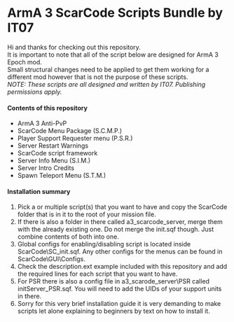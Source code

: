 # ArmA 3 ScarCode Scripts Bundle by IT07
Hi and thanks for checking out this repository.<br />
It is important to note that all of the script below are designed for ArmA 3 Epoch mod.<br />
Small structural changes need to be applied to get them working for a different mod however that is not the purpose of these scripts.<br />
*NOTE: These scripts are all designed and written by IT07. Publishing permissions apply.*

#### Contents of this repository
- ArmA 3 Anti-PvP <br />
- ScarCode Menu Package (S.C.M.P.) <br />
- Player Support Requester menu (P.S.R.) <br />
- Server Restart Warnings <br />
- ScarCode script framework <br />
- Server Info Menu (S.I.M.) <br />
- Server Intro Credits <br />
- Spawn Teleport Menu (S.T.M.)<br />

#### Installation summary
1) Pick a or multiple script(s) that you want to have and copy the ScarCode folder that is in it to the root of your mission file. <br />
2) If there is also a folder in there called a3_scarcode_server, merge them with the already existing one. Do not merge the init.sqf though. Just combine contents of both into one. <br />
3) Global configs for enabling/disabling script is located inside ScarCode\SC_init.sqf. Any other configs for the menus can be found in ScarCode\GUI\Configs.<br />
4) Check the description.ext example included with this repository and add the required lines for each script that you want to have.<br />
5) For PSR there is also a config file in a3_scarode_server\PSR called initServer_PSR.sqf. You will need to add the UIDs of your support units in there.<br />
6) Sorry for this very brief installation guide it is very demanding to make scripts let alone explaining to beginners by text on how to install it.<br />